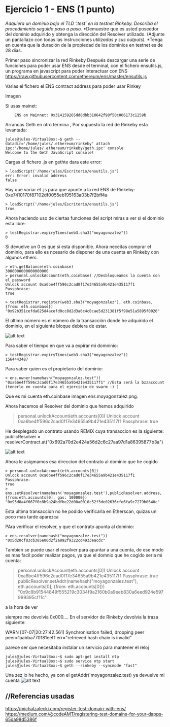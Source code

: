 # Ejercicio 1 - ENS (1 punto)
*Adquiera un dominio bajo el TLD ‘.test’ en la testnet Rinkeby.*
*Describa el procedimiento seguido paso a paso.*
*Demuestre que es usted poseedor del dominio adquirido y obtenga la dirección del Resolver utilizado. (Adjunte un pantallazo con todas las instrucciones *utilizadas y sus outputs).*
*Tenga en cuenta que la duración de la propiedad de los dominios en testnet es de 28 días.


Primer paso sincronizar la red Rinkeby
Después descargar una serie de funciones para poder usar ENS desde el terminal, con el fichero ensutils.js, un programa en javascript para poder interactuar con ENS
https://raw.githubusercontent.com/ethereum/ens/master/ensutils.js

Varias el fichero el ENS contract address para poder usar Rinkey

Imagen

Si usas mainet:

```
    ENS on Mainnet: 0x314159265dd8dbb310642f98f50c066173c1259b
```


Arrancas Geth en otro termina , Por supuesto la red de Rinkeby esta levantada:

```
jules@jules-VirtualBox:~$ geth --datadir='/home/jules/.ethereum/rinkeby' attach  ipc:'/home/jules/.ethereum/rinkeby/geth.ipc' console
Welcome to the Geth JavaScript console!
```

Cargas el fichero .js en gethte dara este error:

```
> loadScript('/home/jules/Escritorio/ensutils.js')
err: Error: invalid address
false
```

Hay que variar el .js para que apunte a la red ENS de Rinkeby: 0xe7410170f87102df0055eb195163a03b7f2bff4a
```
> loadScript('/home/jules/Escritorio/ensutils.js')
true
```

Ahora haciendo uso de ciertas funciones del script miras a ver si el dominio esta libre:
```
> testRegistrar.expiryTimes(web3.sha3("moyagonzalez"))
0
```

Si devuelve un 0 es que sí esta disponible.
Ahora neceitas comprar el dominio, para ello es ncesario de disponer de una cuenta en Rinkeby con algunos ethers.

```
> eth.getBalance(eth.coinbase)
3000000000000000000
> personal.unlockAccount(eth.coinbase) //Desbloqueamos la cuenta con el password
Unlock account 0xa6be4ff596c2cad0f17e34655a9b421e435117f1
Passphrase: 
true

> testRegistrar.register(web3.sha3("moyagonzalez"), eth.coinbase, {from: eth.coinbase})
"0x92b351cefda625d4acefd0cc8d2d3a6c4c0cae5d231381f5f98e51a5895f0026"

```
El último número es el número de la transacción donde he adquirido el dominio, en el siguiente bloque debiera de estar.

![alt text](Imagenes/RInkeby_ENS_transaccion.png)

Para saber el tiempo en que va a expirar mi domninio:
```
> testRegistrar.expiryTimes(web3.sha3("moyagonzalez"))
1564443487
```

Para saber quien es el propietario del dominio:
```
> ens.owner(namehash("moyagonzalez.test"))
"0xa6be4ff596c2cad0f17e34655a9b421e435117f1" //Esta será la bzzaccount (tenerlo en cuenta para el ejercicio de swarm :) )
```
Que es mi cuenta eth.coinbase
imagen ens.moyagonzalez.png.

Ahora hacemos el Resolver del dominio que hemos adquirido

> personal.unlockAccount(eth.accounts[0])
Unlock account 0xa6be4ff596c2cad0f17e34655a9b421e435117f1
Passphrase: 
true

He desplegado un contrato usando REMIX cuya transaccion es la siguiente:
publicResolver = resolverContract.at("0x692a70d2e424a56d2c6c27aa97d1a86395877b3a")

![alt text](Imagenes/REMIX_EJER1.png)

Ahora le asigmamos esa direccion del contrato al dominio que he cogido
```
> personal.unlockAccount(eth.accounts[0])
Unlock account 0xa6be4ff596c2cad0f17e34655a9b421e435117f1
Passphrase: 
true
> ens.setResolver(namehash('moyagonzalez.test'),publicResolver.address,{from:eth.accounts[0], gas: 100000})
"0x95d8a4f667f0c8b9a24bdfbe22d08a0010c52f3de02636cfe6fa9c7279b0640c"
```

Esta ultima transaccion no he podido verificarla en Etherscan, quizas un poco mas tarde aparezca

PAra verificar el resolver, y que el contrato apunta al dominio:
```
> ens.resolver(namehash("moyagonzalez.test"))
"0x5d20cf83cb385e06d2f2a892f9322cd4933eacdc"
```

Tambien se puede usar el resolver para apuntar a una cuenta, de ese modo es mas facil poder realizar pagos, ya que el domnio que he cogido seria mi cuenta:

> personal.unlockAccount(eth.accounts[0])
Unlock account 0xa6be4ff596c2cad0f17e34655a9b421e435117f1
Passphrase: 
true
> publicResolver.setAddr(namehash("moyagonzalez.test"), eth.accounts[0], {from: eth.accounts[0]})
"0x9c8b91544849f555219c3034f9a2160b0a9eeb830a6eed924e597999395cf11c" 

a la hora de ver 


siempre me devolvia 
0x000....
En el servidor de Rinkeby devolvia la traza siguiente:

WARN [07-07|20:27:42.561] Synchronisation failed, dropping peer    peer=1aabba770181eef1 err="retrieved hash chain is invalid"

parece ser que necesitaba instalar un servicio para mantener el reloj
```
jules@jules-VirtualBox:~$ sudo apt-get install ntp
jules@jules-VirtualBox:~$ sudo service ntp start
jules@jules-VirtualBox:~$ geth --rinkeby --syncmode "fast" 
```
Una zez lo he hecho, ya con el getAddr('moyagonzalez.test) ya devuelve mi cuenta
![alt text](Imagenes/getAddre_moyagonzalez.png)



## //Referencias usadas
https://michalzalecki.com/register-test-domain-with-ens/
https://medium.com/@codeAMT/registering-test-domains-for-your-dapps-65da98d5386f

